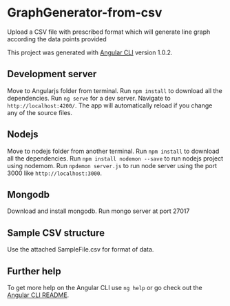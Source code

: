 # GraphGenerator-from-csv
Upload a CSV file with prescribed format which will generate line graph according the data points provided

This project was generated with [Angular CLI](https://github.com/angular/angular-cli) version 1.0.2.

## Development server
Move to Angularjs folder from terminal.
Run `npm install` to download all the dependencies.
Run `ng serve` for a dev server. Navigate to `http://localhost:4200/`. The app will automatically reload if you change any of the source files.

## Nodejs
Move to nodejs folder from another terminal.
Run `npm install` to download all the dependencies.
Run `npm install nodemon --save` to run nodejs project using nodemom.
Run `npdemon server.js` to run node server using the port 3000 like `http://localhost:3000`.

## Mongodb
Download and install mongodb.
Run mongo server at port 27017
## Sample CSV structure
Use the attached SampleFile.csv for format of data.

## Further help

To get more help on the Angular CLI use `ng help` or go check out the [Angular CLI README](https://github.com/angular/angular-cli/blob/master/README.md).

